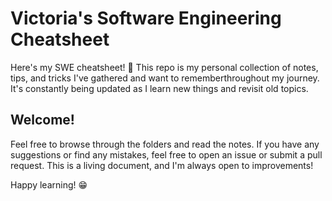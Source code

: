 # Victoria's Software Engineering Cheatsheet

Here's my SWE cheatsheet! 🎉 This repo is my personal collection of notes, tips, and tricks I've gathered and want to rememberthroughout my journey. It's constantly being updated as I learn new things and revisit old topics.

## Welcome!

Feel free to browse through the folders and read the notes. If you have any suggestions or find any mistakes, feel free to open an issue or submit a pull request. This is a living document, and I'm always open to improvements!

Happy learning! 😁
